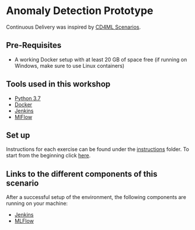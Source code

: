 # Anomaly Detection Prototype

Continuous Delivery was inspired by [CD4ML Scenarios](https://github.com/carlosfuentesp/CD4ML-Scenarios).

## Pre-Requisites

* A working Docker setup with at least 20 GB of space free (if running on Windows, make sure to use Linux containers)

## Tools used in this workshop

* [Python 3.7](https://www.python.org/downloads/release/python-377/)
* [Docker](https://www.docker.com/)
* [Jenkins](https://jenkins.io/)
* [MlFlow](https://mlflow.org/)

## Set up

Instructions for each exercise can be found under the [instructions](./instructions) folder. To start from the beginning click [here](./instructions/1-SystemSetup.md).

## Links to the different components of this scenario

After a successful setup of the environment, the following components are running on your machine:

* [Jenkins](http://localhost:10000/blue)
* [MLFlow](http://localhost:12000)